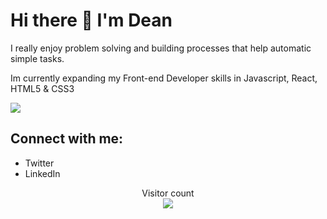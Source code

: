 <h1>Hi there 👋 I'm Dean</h1>

<p>I really enjoy problem solving and building processes that help automatic simple tasks. </p>

<p>Im currently expanding my Front-end Developer skills in Javascript, React, HTML5 & CSS3 </p>
<img src="https://i.pinimg.com/originals/ed/88/da/ed88da8c757d74f6255717ffc7a78154.gif" />

<h2>Connect with me:</h1>
<ul>
  <li>Twitter</li>
  <li>LinkedIn</li>
</ul>  

<p align="center"> 
  Visitor count<br>
  <img src="https://profile-counter.glitch.me/deanglane/count.svg" />
</p>

